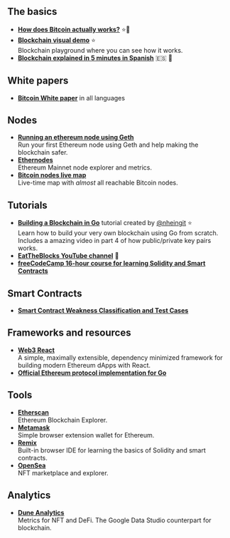 ## The basics
* **[How does Bitcoin actually works?](https://www.youtube.com/watch?v=bBC-nXj3Ng4)** ⭐🎥<br>
* **[Blockchain visual demo](https://andersbrownworth.com/blockchain/)** ⭐<br>
Blockchain playground where you can see how it works.
* **[Blockchain explained in 5 minutes in Spanish](https://www.youtube.com/watch?v=Yn8WGaO__ak)** 🇪🇸 🎥

## White papers
* **[Bitcoin White paper](https://bitcoin.org/en/bitcoin-paper)** in all languages

## Nodes
* **[Running an ethereum node using Geth](https://dev.to/nheindev/running-your-own-ethereum-node-with-geth-2cll)**<br>
Run your first Ethereum node using Geth and help making the blockchain safer.
* **[Ethernodes](https://ethernodes.org/)**<br>
Ethereum Mainnet node explorer and metrics.
* **[Bitcoin nodes live map](https://bitnodes.io/)**<br>
Live-time map with _almost_ all reachable Bitcoin nodes.

## Tutorials
* **[Building a Blockchain in Go](https://dev.to/nheindev/build-the-hello-world-of-blockchain-in-go-bli)** tutorial created by [@nheingit](https://github.com/nheingit) ⭐<br>
Learn how to build your very own blockchain using Go from scratch. Includes a amazing video in part 4 of how public/private key pairs works.
* **[EatTheBlocks YouTube channel](https://www.youtube.com/channel/UCZM8XQjNOyG2ElPpEUtNasA)** 🎥
* **[freeCodeCamp 16-hour course for learning Solidity and Smart Contracts](https://www.freecodecamp.org/news/learn-solidity-blockchain-and-smart-contracts-in-a-free/)**

## Smart Contracts
* **[Smart Contract Weakness Classification and Test Cases](https://swcregistry.io/)**

## Frameworks and resources
* **[Web3 React](https://github.com/NoahZinsmeister/web3-react)**<br>
A simple, maximally extensible, dependency minimized framework for building modern Ethereum dApps with React.
* **[Official Ethereum protocol implementation for Go](https://github.com/ethereum/go-ethereum)**<br>

## Tools
* **[Etherscan](https://etherscan.io/)**<br> 
Ethereum Blockchain Explorer.
* **[Metamask](https://metamask.io/)**<br>
Simple browser extension wallet for Ethereum.
* **[Remix](https://remix.ethereum.org/)**<br>
Built-in browser IDE for learning the basics of Solidity and smart contracts.
* **[OpenSea](https://opensea.io/)**<br>
NFT marketplace and explorer.

## Analytics
* **[Dune Analytics](https://dune.xyz/)**<br>
Metrics for NFT and DeFi. The Google Data Studio counterpart for blockchain.
